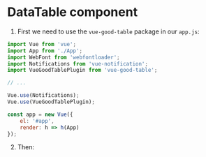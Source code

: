 # DataTable component
1. First we need to use the `vue-good-table` package in our `app.js`:
```javascript
import Vue from 'vue';
import App from './App';
import WebFont from 'webfontloader';
import Notifications from 'vue-notification';
import VueGoodTablePlugin from 'vue-good-table';

// ...

Vue.use(Notifications);
Vue.use(VueGoodTablePlugin);

const app = new Vue({
    el: '#app',
    render: h => h(App)
});
```

2. Then:
```

```